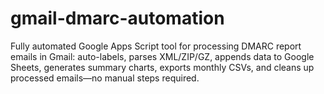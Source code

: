 # gmail-dmarc-automation
Fully automated Google Apps Script tool for processing DMARC report emails in Gmail: auto-labels, parses XML/ZIP/GZ, appends data to Google Sheets, generates summary charts, exports monthly CSVs, and cleans up processed emails—no manual steps required.
